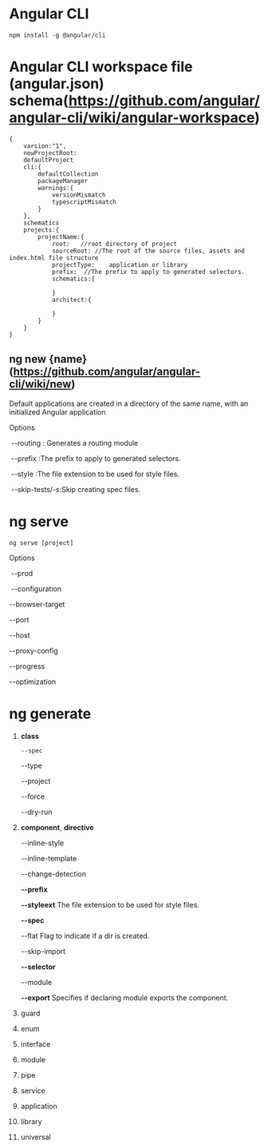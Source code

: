 # Angular CLI

```
npm install -g @angular/cli
```

# Angular CLI workspace file (angular.json) schema(https://github.com/angular/angular-cli/wiki/angular-workspace)

```
{
    varsion:"1",
    newProjectRoot:
    defaultProject
    cli:{
        defaultCollection
        packageManager
        warnings:{
            versionMismatch
            typescriptMismatch
        }
    },
    schematics
    projects:{
        projectName:{
            root:	//root directory of project
            sourceRoot: //The root of the source files, assets and index.html file structure
            projectType:	application or library
            prefix:  //The prefix to apply to generated selectors.
            schematics:{
                
            }
            architect:{
                
            }
        }
    }
}
```



## ng new {name}(https://github.com/angular/angular-cli/wiki/new)

Default applications are created in a directory of the same name, with an initialized Angular application

Options

​	--routing		: Generates a routing module

​	--prefix		:The prefix to apply to generated selectors.

​	--style		:The file extension to be used for style files.

​	--skip-tests/-s:Skip creating spec files.



# ng serve

```
ng serve [project]
```

Options 

​	--prod

​	--configuration

--browser-target

--port

--host

--proxy-config

--progress

--optimization

# ng generate 

1. **class**

   `--spec`

    --type

   --project

   --force

   --dry-run

2. **component**, **directive**

   --inline-style

   --inline-template

   --change-detection

   **--prefix**	

   **--styleext**			The file extension to be used for style files.

   **--spec**

   --flat			Flag to indicate if a dir is created.

   --skip-import

   **--selector**

   --module

   **--export**		Specifies if declaring module exports the component.

3. guard

4. enum

5. interface

6. module

7. pipe

8. service

9. application

10. library

11. universal